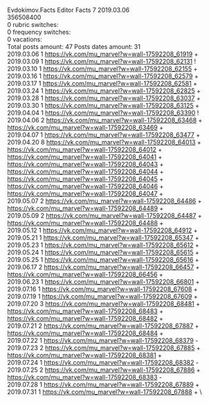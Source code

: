 Evdokimov.Facts	Editor Facts 7 2019.03.06\
356508400\
0 rubric switches:\
0 frequency switches:\
0 vacations:\
Total posts amount: 47	Posts dates amount: 31\
2019.03.06 1 https://vk.com/mu_marvel?w=wall-17592208_61919 + \
2019.03.09 1 https://vk.com/mu_marvel?w=wall-17592208_62131 ! \
2019.03.10 1 https://vk.com/mu_marvel?w=wall-17592208_62155 + \
2019.03.16 1 https://vk.com/mu_marvel?w=wall-17592208_62579 + \
2019.03.17 1 https://vk.com/mu_marvel?w=wall-17592208_62581 + \
2019.03.24 1 https://vk.com/mu_marvel?w=wall-17592208_62825 + \
2019.03.28 1 https://vk.com/mu_marvel?w=wall-17592208_63037 + \
2019.03.30 1 https://vk.com/mu_marvel?w=wall-17592208_63125 + \
2019.04.04 1 https://vk.com/mu_marvel?w=wall-17592208_63390 ! \
2019.04.06 2 https://vk.com/mu_marvel?w=wall-17592208_63468 + https://vk.com/mu_marvel?w=wall-17592208_63469 + \
2019.04.07 1 https://vk.com/mu_marvel?w=wall-17592208_63477 + \
2019.04.20 8 https://vk.com/mu_marvel?w=wall-17592208_64013 + https://vk.com/mu_marvel?w=wall-17592208_64012 + https://vk.com/mu_marvel?w=wall-17592208_64041 + https://vk.com/mu_marvel?w=wall-17592208_64043 + https://vk.com/mu_marvel?w=wall-17592208_64044 + https://vk.com/mu_marvel?w=wall-17592208_64045 + https://vk.com/mu_marvel?w=wall-17592208_64046 + https://vk.com/mu_marvel?w=wall-17592208_64047 + \
2019.05.07 2 https://vk.com/mu_marvel?w=wall-17592208_64486 + https://vk.com/mu_marvel?w=wall-17592208_64489 + \
2019.05.09 2 https://vk.com/mu_marvel?w=wall-17592208_64487 + https://vk.com/mu_marvel?w=wall-17592208_64488 + \
2019.05.12 1 https://vk.com/mu_marvel?w=wall-17592208_64912 + \
2019.05.21 1 https://vk.com/mu_marvel?w=wall-17592208_65347 + \
2019.05.23 1 https://vk.com/mu_marvel?w=wall-17592208_65612 + \
2019.05.24 1 https://vk.com/mu_marvel?w=wall-17592208_65615 + \
2019.05.25 1 https://vk.com/mu_marvel?w=wall-17592208_65616 + \
2019.06.17 2 https://vk.com/mu_marvel?w=wall-17592208_66457 + https://vk.com/mu_marvel?w=wall-17592208_66456 + \
2019.06.23 1 https://vk.com/mu_marvel?w=wall-17592208_66801 + \
2019.07.16 1 https://vk.com/mu_marvel?w=wall-17592208_67608 + \
2019.07.19 1 https://vk.com/mu_marvel?w=wall-17592208_67609 + \
2019.07.20 3 https://vk.com/mu_marvel?w=wall-17592208_68481 + https://vk.com/mu_marvel?w=wall-17592208_68483 + https://vk.com/mu_marvel?w=wall-17592208_68482 + \
2019.07.21 2 https://vk.com/mu_marvel?w=wall-17592208_67887 + https://vk.com/mu_marvel?w=wall-17592208_68484 + \
2019.07.22 1 https://vk.com/mu_marvel?w=wall-17592208_68379 - \
2019.07.23 2 https://vk.com/mu_marvel?w=wall-17592208_67885 + https://vk.com/mu_marvel?w=wall-17592208_68381 + \
2019.07.24 1 https://vk.com/mu_marvel?w=wall-17592208_68382 - \
2019.07.25 2 https://vk.com/mu_marvel?w=wall-17592208_67886 + https://vk.com/mu_marvel?w=wall-17592208_68383 - \
2019.07.28 1 https://vk.com/mu_marvel?w=wall-17592208_67889 + \
2019.07.31 1 https://vk.com/mu_marvel?w=wall-17592208_67888 + \
